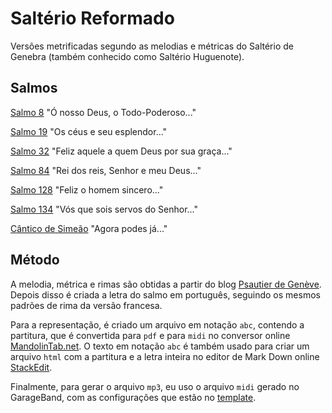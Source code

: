 # Saltério Reformado

Versões metrificadas segundo as melodias e métricas do Saltério de Genebra (também conhecido como Saltério Huguenote).

## Salmos

[Salmo 8](psalms/8/README.md) "Ó nosso Deus, o Todo-Poderoso..."

[Salmo 19](psalms/19/README.md) "Os céus e seu esplendor..."

[Salmo 32](psalms/32/README.md) "Feliz aquele a quem Deus por sua graça..."

[Salmo 84](psalms/84/README.md) "Rei dos reis, Senhor e meu Deus..."

[Salmo 128](psalms/128/README.md) "Feliz o homem sincero..."

[Salmo 134](psalms/134/README.md) "Vós que sois servos do Senhor..."

[Cântico de Simeão](psalms/nunc-dimittis/README.md) "Agora podes já..."

## Método

A melodia, métrica e rimas são obtidas a partir do blog [Psautier de Genève](http://psautierdegeneve.blogspot.com/2012/09/psaume-84.html). Depois disso é criada a letra do salmo em português, seguindo os mesmos padrões de rima da versão francesa.

Para a representação, é criado um arquivo em notação `abc`, contendo a partitura, que é convertida para `pdf` e para `midi` no conversor online [MandolinTab.net](https://www.mandolintab.net/abcconverter.php). O texto em notação `abc` é também usado para criar um arquivo `html` com a partitura e a letra inteira no editor de Mark Down online [StackEdit](https://stackedit.io/).

Finalmente, para gerar o arquivo `mp3`, eu uso o arquivo `midi` gerado no GarageBand, com as configurações que estão no [template](src/band/PsalmSkeleton.band/).



